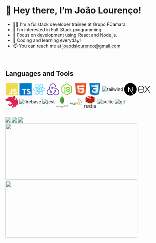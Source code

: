 <h1>👋 Hey there, I’m João Lourenço!</h1>

- 👨‍💻 I'm a fullstack developer trainee at Grupo FCamara.
- 👀 I’m interested in Full-Stack programming.
- 🔧 Focus on development using React and Node.js.
- 🌱 Coding and learning everyday!
- 📫 You can reach me at joaodslourenco@gmail.com


<div style="display: inline_block"><br>
<h2>Languages and Tools</h2>
  <img align="center" alt="Joau-Js" title="JavaScript" height="40" width="40" src="https://raw.githubusercontent.com/devicons/devicon/master/icons/javascript/javascript-plain.svg">
  <img align="center" alt="Joau-Ts" title="TypeScript" height="40" width="40" src="https://raw.githubusercontent.com/devicons/devicon/master/icons/typescript/typescript-plain.svg">
  <img align="center" alt="Joau-React" title="React" height="40" width="40" src="https://raw.githubusercontent.com/devicons/devicon/master/icons/react/react-original.svg">
   <img align="center" title="Redux" src="https://raw.githubusercontent.com/devicons/devicon/master/icons/redux/redux-original.svg" alt="redux" width="40" height="40"/>
  <img align="center" alt="Joau-Node" title="Node.js" height="40" width="40" src="https://raw.githubusercontent.com/devicons/devicon/master/icons/nodejs/nodejs-original.svg">
  <img align="center" alt="Joau-HTML" title="HTML5" height="40" width="40" src="https://raw.githubusercontent.com/devicons/devicon/master/icons/html5/html5-original.svg">
  <img align="center" alt="Joau-CSS" title="CSS3"height="40" width="40" src="https://raw.githubusercontent.com/devicons/devicon/master/icons/css3/css3-original.svg">
   <img align="center" title="Tailwind CSS" src="https://www.vectorlogo.zone/logos/tailwindcss/tailwindcss-icon.svg" alt="tailwind" width="40" height="40"/>
  <img align="center" alt="Joau-Next" title="Next.js" height="40" width="40" src="https://raw.githubusercontent.com/devicons/devicon/master/icons/nextjs/nextjs-original.svg" />
 <img align="center" title="Express" src="https://raw.githubusercontent.com/devicons/devicon/master/icons/express/express-original.svg" alt="express" width="40" height="40"/>
 <img align="center" title="NestJS" src="https://raw.githubusercontent.com/devicons/devicon/master/icons/nestjs/nestjs-plain.svg" alt="nestjs" width="40" height="40"/>
 <img align="center" title="Firebase" src="https://www.vectorlogo.zone/logos/firebase/firebase-icon.svg" alt="firebase" width="40" height="40"/>
 <img align="center" title="Jest" src="https://www.vectorlogo.zone/logos/jestjsio/jestjsio-icon.svg" alt="jest" width="40" height="40"/>
  <img align="center" title=""MongoDB src="https://raw.githubusercontent.com/devicons/devicon/master/icons/mongodb/mongodb-original-wordmark.svg" alt="mongodb" width="40" height="40"/> 
  <img align="center" title="MySQL" src="https://raw.githubusercontent.com/devicons/devicon/master/icons/mysql/mysql-original-wordmark.svg" alt="mysql" width="40" height="40"/>
  
  <img align="center" title="Redis" src="https://raw.githubusercontent.com/devicons/devicon/master/icons/redis/redis-original-wordmark.svg" alt="redis" width="40" height="40"/>
 
  <img align="center" title="SQLite" src="https://www.vectorlogo.zone/logos/sqlite/sqlite-icon.svg" alt="sqlite" width="40" height="40"/>
  <img align="center" title="Git" src="https://www.vectorlogo.zone/logos/git-scm/git-scm-icon.svg" alt="git" width="40" height="40"/>
</div>

##

<div>
   <a href="https://instagram.com/joau_" target="_blank"><img src="https://img.shields.io/badge/-Instagram-%23E4405F?style=for-the-badge&logo=instagram&logoColor=white" target="_blank"></a>
  <a href = "mailto:joaodslourenco@gmail.com"><img src="https://img.shields.io/badge/-Gmail-%23333?style=for-the-badge&logo=gmail&logoColor=white" target="_blank"></a>
  <a href="https://www.linkedin.com/in/joaodslourenco" target="_blank"><img src="https://img.shields.io/badge/-LinkedIn-%230077B5?style=for-the-badge&logo=linkedin&logoColor=white" target="_blank"></a> 
</div>

<div>
  <img height="180em" width="420em" src="https://github-readme-stats.vercel.app/api?username=joaodslourenco&show_icons=true&theme=dark&include_all_commits=true&count_private=true"/>
  <img height="180em" width="420em"src="https://github-readme-stats.vercel.app/api/top-langs/?username=joaodslourenco&layout=compact&langs_count=7&theme=dark"/>
</div>
